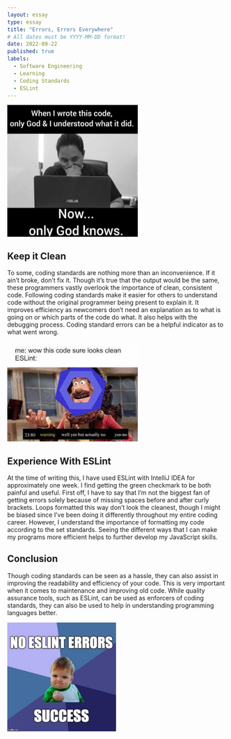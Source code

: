 ```yaml
---
layout: essay
type: essay
title: "Errors, Errors Everywhere"
# All dates must be YYYY-MM-DD format!
date: 2022-09-22
published: true
labels:
  - Software Engineering
  - Learning
  - Coding Standards
  - ESLint
---
```


<div class="text-center p-4">
  <img width="300px" img class="img-fluid" src="../img/standards/god.png">
</div>

## Keep it Clean

To some, coding standards are nothing more than an inconvenience. If it ain’t broke, don’t fix it. Though it’s true that the output would be the same, these programmers vastly overlook the importance of clean, consistent code. Following coding standards make it easier for others to understand code without the original programmer being present to explain it. It improves efficiency as newcomers don’t need an explanation as to what is going on or which parts of the code do what. It also helps with the debugging process. Coding standard errors can be a helpful indicator as to what went wrong.

<div class="text-center p-4">
    <img width="300px" class="rounded float-start pe-4" src="../img/standards/clean.jfif">
</div>

## Experience With ESLint

At the time of writing this, I have used ESLint with IntelliJ IDEA for approximately one week. I find getting the green checkmark to be both painful and useful. First off, I have to say that I’m not the biggest fan of getting errors solely because of missing spaces before and after curly brackets. Loops formatted this way don’t look the cleanest, though I might be biased since I’ve been doing it differently throughout my entire coding career. However, I understand the importance of formatting my code according to the set standards. Seeing the different ways that I can make my programs more efficient helps to further develop my JavaScript skills.

## Conclusion

Though coding standards can be seen as a hassle, they can also assist in improving the readability and efficiency of your code. This is very important when it comes to maintenance and improving old code. While quality assurance tools, such as ESLint, can be used as enforcers of coding standards, they can also be used to help in understanding programming languages better.

<div class="text-center p-4">
    <img width="250px" class="rounded float-start pe-4" src="../img/standards/success.jpeg">
</div>